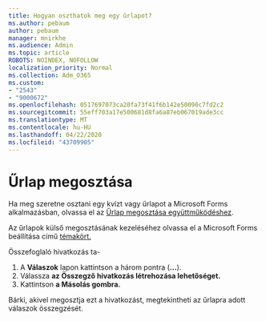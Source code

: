 ```yaml
---
title: Hogyan oszthatok meg egy űrlapot?
ms.author: pebaum
author: pebaum
manager: mnirkhe
ms.audience: Admin
ms.topic: article
ROBOTS: NOINDEX, NOFOLLOW
localization_priority: Normal
ms.collection: Adm_O365
ms.custom:
- "2543"
- "9000672"
ms.openlocfilehash: 0517697073ca20fa73f41f6b142e50090c7fd2c2
ms.sourcegitcommit: 55eff703a17e500681d8fa6a87eb067019ade3cc
ms.translationtype: MT
ms.contentlocale: hu-HU
ms.lasthandoff: 04/22/2020
ms.locfileid: "43709905"
---
```

# <a name="share-a-form"></a>Űrlap megosztása

Ha meg szeretne osztani egy kvízt vagy űrlapot a Microsoft Forms alkalmazásban, olvassa el az [Űrlap megosztása együttműködéshez](https://support.office.com/article/Share-a-form-to-collaborate-d5bb5cf0-8401-4c15-bb8c-8e108cd7e69b).

Az űrlapok külső megosztásának kezeléséhez olvassa el a Microsoft Forms beállítása című [témakört.](https://support.office.com/article/set-up-microsoft-forms-cc52287a-4550-464d-9a1b-457bf9df2240) 

Összefoglaló hivatkozás ta-

1. A **Válaszok** lapon kattintson a három pontra (**...**).
3. Válassza **az Összegző hivatkozás létrehozása lehetőséget.**
4. Kattintson **a Másolás gombra.**

Bárki, akivel megosztja ezt a hivatkozást, megtekintheti az űrlapra adott válaszok összegzését.